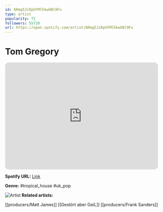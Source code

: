 ```yaml
---
id: 6Rmg5JiRphFMlhkwGNl9Fu
type: artist
popularity: 71
followers: 55720
url: https://open.spotify.com/artist/6Rmg5JiRphFMlhkwGNl9Fu
---
```

# Tom Gregory

<iframe style="border-radius:12px" src="https://open.spotify.com/embed/artist/6Rmg5JiRphFMlhkwGNl9Fu" width="100%" height="352" frameBorder="0" allowfullscreen="" allow="autoplay; clipboard-write; encrypted-media; fullscreen; picture-in-picture" loading="lazy"></iframe>

**Spotify URL:** [Link](https://open.spotify.com/artist/6Rmg5JiRphFMlhkwGNl9Fu)

**Genre:**  #tropical_house #uk_pop

![Artist](https://i.scdn.co/image/ab6761610000e5eb5b8fece194980a46944b7edf)
**Related artists:**

[[producers/Matt James]]
[[Gestört aber GeiL]]
[[producers/Frank Sanders]]
